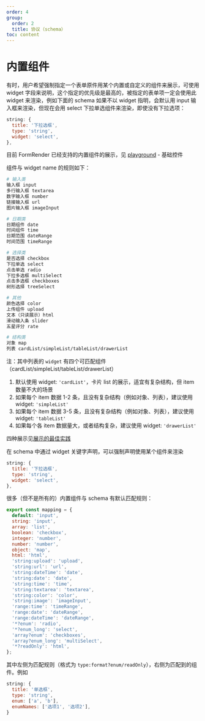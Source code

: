 ```yaml
---
order: 4
group:
  order: 2
  title: 协议（schema）
toc: content
---
```


# 内置组件

有时，用户希望强制指定一个表单原件用某个内置或自定义的组件来展示，可使用 widget 字段来说明，这个指定的优先级是最高的，被指定的表单项一定会使用此 widget 来渲染，例如下面的 schema 如果不以 widget 指明，会默认用 input 输入框来渲染，但现在会用 select 下拉单选组件来渲染，即使没有下拉选项：

```js
string: {
  title: '下拉选框',
  type: 'string',
  widget: 'select',
},
```

目前 FormRender 已经支持的内置组件的展示，见 [playground](/playground) - 基础控件

组件与 widget name 的规则如下：

```sh
# 输入类
输入框 input
多行输入框 textarea
数字输入框 number
链接输入框 url
图片输入框 imageInput

# 日期类
日期组件 date
时间组件 time
日期范围 dateRange
时间范围 timeRange

# 选择类
是否选择 checkbox
下拉单选 select
点击单选 radio
下拉多选框 multiSelect
点击多选框 checkboxes
树形选择 treeSelect

# 其他
颜色选择 color
上传组件 upload
文本（只读展示）html
滑动输入条 slider
五星评分 rate

# 结构类
对象 map
列表 cardList/simpleList/tableList/drawerList
```

注：其中列表的 `widget` 有四个可匹配组件（cardList/simpleList/tableList/drawerList）

1. 默认使用 widget: `'cardList'`，卡片 list 的展示，适宜有复杂结构，但 item 数量不大的场景
2. 如果每个 item 数据 1-2 条，且没有复杂结构（例如对象、列表），建议使用 widget: `'simpleList'`
3. 如果每个 item 数据 3-5 条，且没有复杂结构（例如对象、列表），建议使用 widget: `'tableList'`
4. 如果每个各 item 数据量大，或者结构复杂，建议使用 widget: `'drawerList'`

四种展示见[展示的最佳实践](/form-render/advanced/display#列表的展示)

在 schema 中通过 widget 关键字声明，可以强制声明使用某个组件来渲染

```js
string: {
  title: '下拉选框',
  type: 'string',
  widget: 'select',
},
```

很多（但不是所有的）内置组件与 schema 有默认匹配规则：

```js
export const mapping = {
  default: 'input',
  string: 'input',
  array: 'list',
  boolean: 'checkbox',
  integer: 'number',
  number: 'number',
  object: 'map',
  html: 'html',
  'string:upload': 'upload',
  'string:url': 'url',
  'string:dateTime': 'date',
  'string:date': 'date',
  'string:time': 'time',
  'string:textarea': 'textarea',
  'string:color': 'color',
  'string:image': 'imageInput',
  'range:time': 'timeRange',
  'range:date': 'dateRange',
  'range:dateTime': 'dateRange',
  '*?enum': 'radio',
  '*?enum_long': 'select',
  'array?enum': 'checkboxes',
  'array?enum_long': 'multiSelect',
  '*?readOnly': 'html',
};
```

其中左侧为匹配规则（格式为 `type:format?enum/readOnly`），右侧为匹配到的组件。例如

```js
string: {
  title: '单选框',
  type: 'string',
  enum: ['a', 'b'],
  enumNames: ['选项1', '选项2'],
}
```
